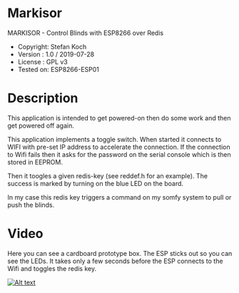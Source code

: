 # Markisor
MARKISOR - Control Blinds with ESP8266 over Redis

* Copyright: Stefan Koch
* Version  : 1.0 / 2019-07-28
* License  : GPL v3
* Tested on: ESP8266-ESP01

# Description

This application is intended to get powered-on
then do some work and then get powered off again.

This application implements a toggle switch.
When started it connects to WIFI with pre-set
IP address to accelerate the connection.
If the connection to Wifi fails then it asks for
the password on the serial console which is then
stored in EEPROM.

Then it toogles a given redis-key (see reddef.h for an example). The success is marked by turning
on the blue LED on the board.

In my case this redis key triggers a command on
my somfy system to pull or push the blinds.

# Video
Here you can see a cardboard prototype box. The ESP sticks out so you can see the LEDs. It takes only a few seconds before the ESP connects to the Wifi and toggles the redis key.

[![Alt text](https://img.youtube.com/vi/8Q8e2SZQTwA/0.jpg)](https://www.youtube.com/watch?v=8Q8e2SZQTwA)

